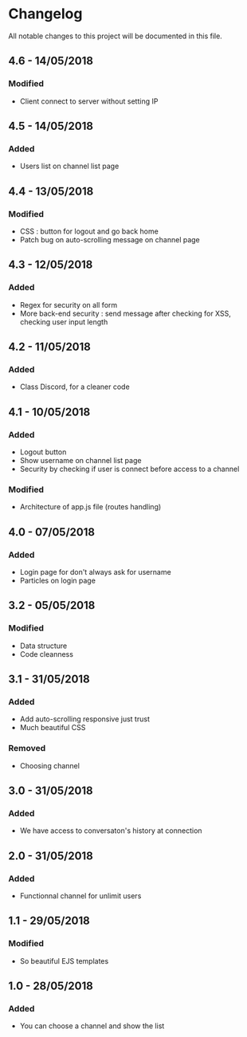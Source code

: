 # Changelog
All notable changes to this project will be documented in this file.
## 4.6 - 14/05/2018
### Modified
- Client connect to server without setting IP
## 4.5 - 14/05/2018
### Added
- Users list on channel list page
## 4.4 - 13/05/2018
### Modified
- CSS : button for logout and go back home
- Patch bug on auto-scrolling message on channel page
## 4.3 - 12/05/2018
### Added
- Regex for security on all form
- More back-end security : send message after checking for XSS, checking user input length
## 4.2 - 11/05/2018
### Added
- Class Discord, for a cleaner code
## 4.1 - 10/05/2018
### Added
- Logout button
- Show username on channel list page
- Security by checking if user is connect before access to a channel
### Modified
- Architecture of app.js file (routes handling)
## 4.0 - 07/05/2018
### Added
- Login page for don't always ask for username
- Particles on login page
## 3.2 - 05/05/2018
### Modified
- Data structure
- Code cleanness
## 3.1 - 31/05/2018
### Added
- Add auto-scrolling responsive just trust
- Much beautiful CSS
### Removed
- Choosing channel
## 3.0 - 31/05/2018
### Added
- We have access to conversaton's history at connection
## 2.0 - 31/05/2018
### Added
- Functionnal channel for unlimit users
## 1.1 - 29/05/2018
### Modified
- So beautiful EJS templates
## 1.0 - 28/05/2018
### Added
- You can choose a channel and show the list

